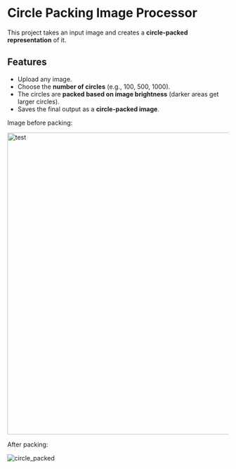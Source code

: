 # Circle Packing Image Processor

This project takes an input image and creates a **circle-packed representation** of it.

## Features
- Upload any image.
- Choose the **number of circles** (e.g., 100, 500, 1000).
- The circles are **packed based on image brightness** (darker areas get larger circles).
- Saves the final output as a **circle-packed image**.
  
Image before packing:

<img width="686" alt="test" src="https://github.com/user-attachments/assets/8cf2f8cb-ab4c-4edc-b23a-b201c82307ef" />


After packing:

![circle_packed](https://github.com/user-attachments/assets/c1ed6132-1e10-439d-947f-0813102ab64f)
